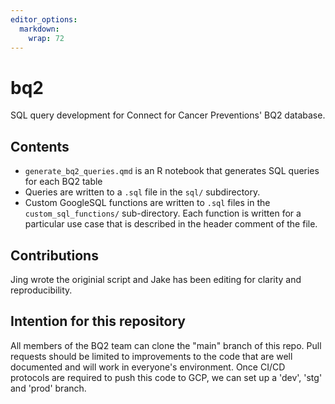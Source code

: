 ```yaml
---
editor_options: 
  markdown: 
    wrap: 72
---
```


# bq2

SQL query development for Connect for Cancer Preventions' BQ2 database.

## Contents

-   `generate_bq2_queries.qmd` is an R notebook that generates SQL
    queries for each BQ2 table
-   Queries are written to a `.sql` file in the `sql/` subdirectory.
-   Custom GoogleSQL functions are written to `.sql` files in the
    `custom_sql_functions/` sub-directory. Each function is written for
    a particular use case that is described in the header comment of the
    file.

## Contributions

Jing wrote the originial script and Jake has been editing for clarity
and reproducibility.

## Intention for this repository

All members of the BQ2 team can clone the "main" branch of this repo.
Pull requests should be limited to improvements to the code that are
well documented and will work in everyone's environment. Once CI/CD
protocols are required to push this code to GCP, we can set up a 'dev',
'stg' and 'prod' branch.
